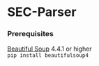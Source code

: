 # SEC-Parser

### Prerequisites
[Beautiful Soup](http://www.crummy.com/software/BeautifulSoup/) 4.4.1 or higher  
`pip install beautifulsoup4`